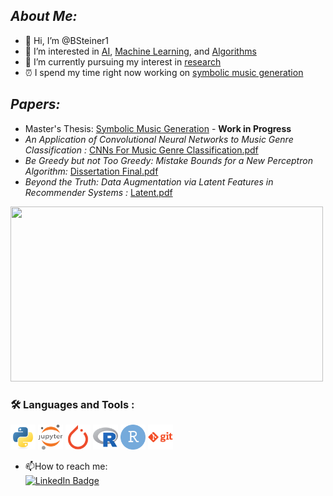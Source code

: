 ## *About Me:*
- 👋 Hi, I’m @BSteiner1 
- 👀 I’m interested in [AI](https://github.com/BSteiner1/ST311-Group-Project), [Machine Learning](https://github.com/BSteiner1/ST310-Group-Project), and [Algorithms](https://github.com/BSteiner1/RodSort)
- 🌱 I’m currently pursuing my interest in [research](https://github.com/BSteiner1/Dissertation)
- ⏰ I spend my time right now working on [symbolic music generation](https://github.com/BSteiner1/Music-Gen)

## *Papers:*
* Master's Thesis: [Symbolic Music Generation](https://github.com/BSteiner1/Music-Gen) - **Work in Progress**
* *An Application of Convolutional Neural Networks to Music Genre Classification :* [CNNs For Music Genre Classification.pdf](https://github.com/BSteiner1/BSteiner1/files/12577907/Music.Genre.Classification.Report.pdf)
* *Be Greedy but not Too Greedy: Mistake Bounds for a New Perceptron Algorithm:* [Dissertation Final.pdf](https://github.com/BSteiner1/Dissertation/files/11062995/Benjamin.Steiner.Dissertation.Final.pdf)
* *Beyond the Truth: Data Augmentation via Latent Features in Recommender Systems :* [Latent.pdf](https://github.com/BSteiner1/BSteiner1/files/12577875/Latent.pdf)



<!---
BSteiner1/BSteiner1 is a ✨ special ✨ repository because its `README.md` (this file) appears on your GitHub profile.
You can click the Preview link to take a look at your changes.
--->

<div align="left">
  <img src= "https://media.giphy.com/media/pOEbLRT4SwD35IELiQ/giphy.gif" width="500" height="280"/>
</div>
    
### :hammer_and_wrench: Languages and Tools :
<div>
  <img src="https://github.com/devicons/devicon/blob/master/icons/python/python-original.svg" title="Python" **alt="Python" width="40" height="40"/>
  <img src="https://github.com/devicons/devicon/blob/master/icons/jupyter/jupyter-original-wordmark.svg" title="Jupyter" **alt="Jupyter" width="40" height="40"/>
  <img src="https://github.com/devicons/devicon/blob/master/icons/pytorch/pytorch-original.svg" title="PyTorch" **alt="PyTorch" width="40" height="40"/>
  <img src="https://github.com/devicons/devicon/blob/master/icons/r/r-original.svg" title="R" **alt="R" width="40" height="40"/>
  <img src="https://github.com/devicons/devicon/blob/master/icons/rstudio/rstudio-original.svg" title="RStudio" **alt="RStudio" width="40" height="40"/>
  <img src="https://github.com/devicons/devicon/blob/master/icons/git/git-plain-wordmark.svg" title="Git" **alt="Git" width="40" height="40"/>
</div>
 
 <p>
 </p>
 
- :mailbox:How to reach me:   <div id="badges"> <a href="https://www.linkedin.com/in/benjamin-steiner-100/"> <img src="https://img.shields.io/badge/LinkedIn-blue?style=for-the-badge&logo=linkedin&logoColor=white" alt="LinkedIn Badge"/></a></div>
